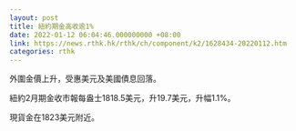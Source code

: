 ```yaml
---
layout: post
title: 紐約期金高收逾1%
date: 2022-01-12 06:04:46.000000000 +08:00
link: https://news.rthk.hk/rthk/ch/component/k2/1628434-20220112.htm
categories: rthk
---
```


外圍金價上升，受惠美元及美國債息回落。

紐約2月期金收市報每盎士1818.5美元，升19.7美元，升幅1.1%。

現貨金在1823美元附近。
